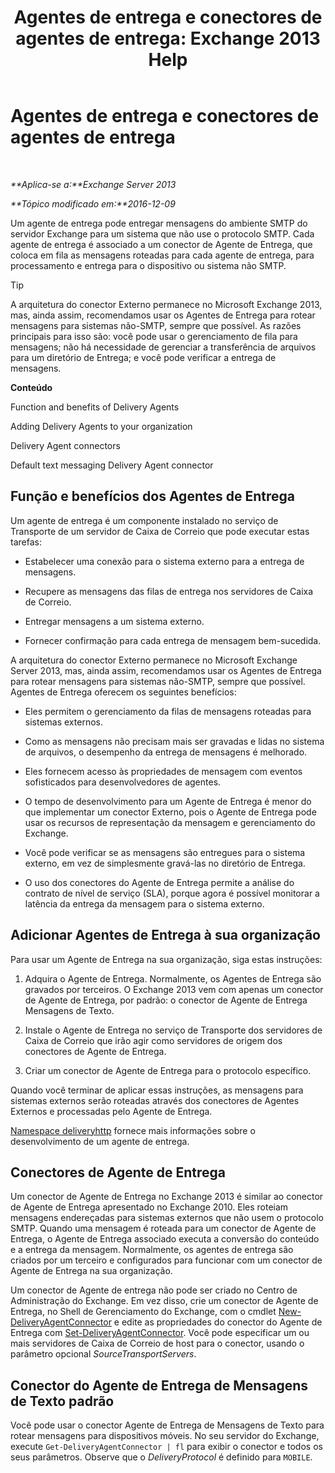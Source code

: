 ﻿---
title: 'Agentes de entrega e conectores de agentes de entrega: Exchange 2013 Help'
TOCTitle: Agentes de entrega e conectores de agentes de entrega
ms:assetid: 38c942ee-b59d-47ec-87eb-bebad441ada5
ms:mtpsurl: https://technet.microsoft.com/pt-br/library/Dd638118(v=EXCHG.150)
ms:contentKeyID: 50485384
ms.date: 05/22/2018
mtps_version: v=EXCHG.150
ms.translationtype: MT
---

# Agentes de entrega e conectores de agentes de entrega

 

_**Aplica-se a:**Exchange Server 2013_

_**Tópico modificado em:**2016-12-09_

Um agente de entrega pode entregar mensagens do ambiente SMTP do servidor Exchange para um sistema que não use o protocolo SMTP. Cada agente de entrega é associado a um conector de Agente de Entrega, que coloca em fila as mensagens roteadas para cada agente de entrega, para processamento e entrega para o dispositivo ou sistema não SMTP.


> [!TIP]
> A arquitetura do conector Externo permanece no Microsoft Exchange 2013, mas, ainda assim, recomendamos usar os Agentes de Entrega para rotear mensagens para sistemas não-SMTP, sempre que possível. As razões principais para isso são: você pode usar o gerenciamento de fila para mensagens; não há necessidade de gerenciar a transferência de arquivos para um diretório de Entrega; e você pode verificar a entrega de mensagens.



**Conteúdo**

Function and benefits of Delivery Agents

Adding Delivery Agents to your organization

Delivery Agent connectors

Default text messaging Delivery Agent connector

## Função e benefícios dos Agentes de Entrega

Um agente de entrega é um componente instalado no serviço de Transporte de um servidor de Caixa de Correio que pode executar estas tarefas:

  - Estabelecer uma conexão para o sistema externo para a entrega de mensagens.

  - Recupere as mensagens das filas de entrega nos servidores de Caixa de Correio.

  - Entregar mensagens a um sistema externo.

  - Fornecer confirmação para cada entrega de mensagem bem-sucedida.

A arquitetura do conector Externo permanece no Microsoft Exchange Server 2013, mas, ainda assim, recomendamos usar os Agentes de Entrega para rotear mensagens para sistemas não-SMTP, sempre que possível. Agentes de Entrega oferecem os seguintes benefícios:

  - Eles permitem o gerenciamento da filas de mensagens roteadas para sistemas externos.

  - Como as mensagens não precisam mais ser gravadas e lidas no sistema de arquivos, o desempenho da entrega de mensagens é melhorado.

  - Eles fornecem acesso às propriedades de mensagem com eventos sofisticados para desenvolvedores de agentes.

  - O tempo de desenvolvimento para um Agente de Entrega é menor do que implementar um conector Externo, pois o Agente de Entrega pode usar os recursos de representação da mensagem e gerenciamento do Exchange.

  - Você pode verificar se as mensagens são entregues para o sistema externo, em vez de simplesmente gravá-las no diretório de Entrega.

  - O uso dos conectores do Agente de Entrega permite a análise do contrato de nível de serviço (SLA), porque agora é possível monitorar a latência da entrega da mensagem para o sistema externo.

## Adicionar Agentes de Entrega à sua organização

Para usar um Agente de Entrega na sua organização, siga estas instruções:

1.  Adquira o Agente de Entrega. Normalmente, os Agentes de Entrega são gravados por terceiros. O Exchange 2013 vem com apenas um conector de Agente de Entrega, por padrão: o conector de Agente de Entrega Mensagens de Texto.

2.  Instale o Agente de Entrega no serviço de Transporte dos servidores de Caixa de Correio que irão agir como servidores de origem dos conectores de Agente de Entrega.

3.  Criar um conector de Agente de Entrega para o protocolo específico.

Quando você terminar de aplicar essas instruções, as mensagens para sistemas externos serão roteadas através dos conectores de Agentes Externos e processadas pelo Agente de Entrega.

[Namespace deliveryhttp](https://go.microsoft.com/fwlink/?linkid=262690) fornece mais informações sobre o desenvolvimento de um agente de entrega.

## Conectores de Agente de Entrega

Um conector de Agente de Entrega no Exchange 2013 é similar ao conector de Agente de Entrega apresentado no Exchange 2010. Eles roteiam mensagens endereçadas para sistemas externos que não usem o protocolo SMTP. Quando uma mensagem é roteada para um conector de Agente de Entrega, o Agente de Entrega associado executa a conversão do conteúdo e a entrega da mensagem. Normalmente, os agentes de entrega são criados por um terceiro e configurados para funcionar com um conector de Agente de Entrega na sua organização.

Um conector de Agente de entrega não pode ser criado no Centro de Administração do Exchange. Em vez disso, crie um conector de Agente de Entrega, no Shell de Gerenciamento do Exchange, com o cmdlet [New-DeliveryAgentConnector](https://technet.microsoft.com/pt-br/library/dd351063\(v=exchg.150\)) e edite as propriedades do conector do Agente de Entrega com [Set-DeliveryAgentConnector](https://technet.microsoft.com/pt-br/library/dd351159\(v=exchg.150\)). Você pode especificar um ou mais servidores de Caixa de Correio de host para o conector, usando o parâmetro opcional *SourceTransportServers*.

## Conector do Agente de Entrega de Mensagens de Texto padrão

Você pode usar o conector Agente de Entrega de Mensagens de Texto para rotear mensagens para dispositivos móveis. No seu servidor do Exchange, execute `Get-DeliveryAgentConnector | fl` para exibir o conector e todos os seus parâmetros. Observe que o *DeliveryProtocol* é definido para `MOBILE`.

